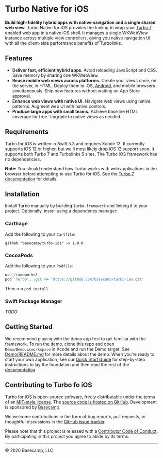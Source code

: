 # Turbo Native for iOS

**Build high-fidelity hybrid apps with native navigation and a single shared web view.** Turbo Native for iOS provides the tooling to wrap your [Turbo 7](https://github.com/turbolinks/turbolinks)-enabled web app in a native iOS shell. It manages a single WKWebView instance across multiple view controllers, giving you native navigation UI with all the client-side performance benefits of Turbolinks.

## Features

- **Deliver fast, efficient hybrid apps.** Avoid reloading JavaScript and CSS. Save memory by sharing one WKWebView.
- **Reuse mobile web views across platforms.** Create your views once, on the server, in HTML. Deploy them to iOS, [Android](https://github.com/turbolinks/turbolinks-android), and mobile browsers simultaneously. Ship new features without waiting on App Store approval.
- **Enhance web views with native UI.** Navigate web views using native patterns. Augment web UI with native controls.
- **Produce large apps with small teams.** Achieve baseline HTML coverage for free. Upgrade to native views as needed.

## Requirements

Turbo for iOS is written in Swift 5.3 and requires Xcode 12. It currently supports iOS 12 or higher, but we'll most likely drop iOS 12 support soon. It supports both Turbo 7 and Turbolinks 5 sites. The Turbo iOS framework has no dependencies.

**Note:** You should understand how Turbo works with web applications in the browser before attempting to use Turbo for iOS. See the [Turbo 7 documentation](https://github.com/turbolinks/turbolinks) for details.

## Installation

Install Turbo manually by building `Turbo.framework` and linking it to your project. Optionally, install using a dependency manager:

### Carthage

Add the following to your `Cartfile`:

```
github "basecamp/turbo-ios" ~> 1.0.0
```

### CocoaPods

Add the following to your `Podfile`:

```ruby
use_frameworks!
pod 'Turbo', :git => 'https://github.com/basecamp/turbo-ios.git'
```

Then run `pod install`.

### Swift Package Manager

*TODO*

## Getting Started

We recommend playing with the demo app first to get familiar with the framework. To run the demo, clone this repo and open `Demo/Demo.xcworkspace` in Xcode and run the Demo target. See [Demo/README.md](Demo/README.md) for more details about the demo. When you’re ready to start your own application, see our [Quick Start Guide](Docs/QuickStartGuide.md) for step-by-step instructions to lay the foundation and then read the rest of the [documentation](Docs)

## Contributing to Turbo fo iOS

Turbo for iOS is open-source software, freely distributable under the terms of an [MIT-style license](LICENSE). The [source code is hosted on GitHub](https://github.com/basecamp/turbo-ios).
Development is sponsored by [Basecamp](https://basecamp.com/).

We welcome contributions in the form of bug reports, pull requests, or thoughtful discussions in the [GitHub issue tracker](https://github.com/basecamp/turbo-ios/issues).

Please note that this project is released with a [Contributor Code of Conduct](CONDUCT.md). By participating in this project you agree to abide by its terms.

---

© 2020 Basecamp, LLC

